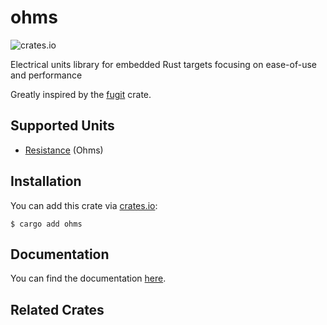 # ohms
![crates.io](https://img.shields.io/crates/v/ohms.svg)

Electrical units library for embedded Rust targets focusing on ease-of-use and performance

Greatly inspired by the [fugit](https://github.com/korken89/fugit/tree/master) crate.

## Supported Units

- [Resistance](src/resistance.rs) (Ohms)

## Installation

You can add this crate via [crates.io](https://crates.io/):

```
$ cargo add ohms
```

## Documentation

You can find the documentation [here](https://docs.rs/ohms/latest/ohms/).

## Related Crates